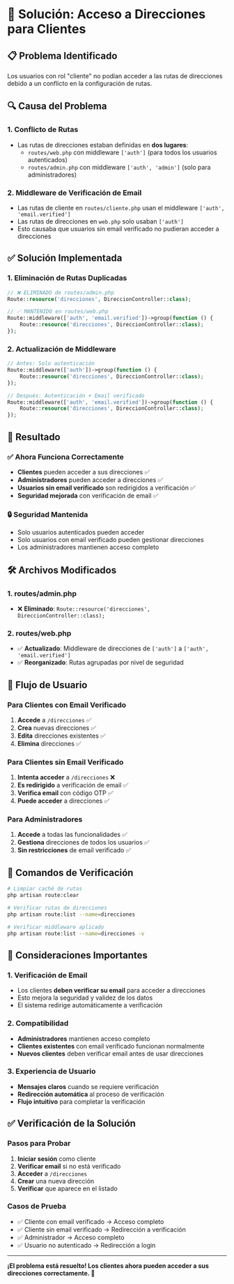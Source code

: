 # 🔧 Solución: Acceso a Direcciones para Clientes

## 📋 **Problema Identificado**

Los usuarios con rol "cliente" no podían acceder a las rutas de direcciones debido a un conflicto en la configuración de rutas.

## 🔍 **Causa del Problema**

### **1. Conflicto de Rutas**
- Las rutas de direcciones estaban definidas en **dos lugares**:
  - `routes/web.php` con middleware `['auth']` (para todos los usuarios autenticados)
  - `routes/admin.php` con middleware `['auth', 'admin']` (solo para administradores)

### **2. Middleware de Verificación de Email**
- Las rutas de cliente en `routes/cliente.php` usan el middleware `['auth', 'email.verified']`
- Las rutas de direcciones en `web.php` solo usaban `['auth']`
- Esto causaba que usuarios sin email verificado no pudieran acceder a direcciones

## ✅ **Solución Implementada**

### **1. Eliminación de Rutas Duplicadas**
```php
// ❌ ELIMINADO de routes/admin.php
Route::resource('direcciones', DireccionController::class);

// ✅ MANTENIDO en routes/web.php
Route::middleware(['auth', 'email.verified'])->group(function () {
    Route::resource('direcciones', DireccionController::class);
});
```

### **2. Actualización de Middleware**
```php
// Antes: Solo autenticación
Route::middleware(['auth'])->group(function () {
    Route::resource('direcciones', DireccionController::class);
});

// Después: Autenticación + Email verificado
Route::middleware(['auth', 'email.verified'])->group(function () {
    Route::resource('direcciones', DireccionController::class);
});
```

## 🎯 **Resultado**

### **✅ Ahora Funciona Correctamente**
- **Clientes** pueden acceder a sus direcciones ✅
- **Administradores** pueden acceder a direcciones ✅
- **Usuarios sin email verificado** son redirigidos a verificación ✅
- **Seguridad mejorada** con verificación de email ✅

### **🔒 Seguridad Mantenida**
- Solo usuarios autenticados pueden acceder
- Solo usuarios con email verificado pueden gestionar direcciones
- Los administradores mantienen acceso completo

## 🛠️ **Archivos Modificados**

### **1. routes/admin.php**
- ❌ **Eliminado**: `Route::resource('direcciones', DireccionController::class);`

### **2. routes/web.php**
- ✅ **Actualizado**: Middleware de direcciones de `['auth']` a `['auth', 'email.verified']`
- ✅ **Reorganizado**: Rutas agrupadas por nivel de seguridad

## 📱 **Flujo de Usuario**

### **Para Clientes con Email Verificado**
1. **Accede** a `/direcciones` ✅
2. **Crea** nuevas direcciones ✅
3. **Edita** direcciones existentes ✅
4. **Elimina** direcciones ✅

### **Para Clientes sin Email Verificado**
1. **Intenta acceder** a `/direcciones` ❌
2. **Es redirigido** a verificación de email ✅
3. **Verifica email** con código OTP ✅
4. **Puede acceder** a direcciones ✅

### **Para Administradores**
1. **Accede** a todas las funcionalidades ✅
2. **Gestiona** direcciones de todos los usuarios ✅
3. **Sin restricciones** de email verificado ✅

## 🔧 **Comandos de Verificación**

```bash
# Limpiar caché de rutas
php artisan route:clear

# Verificar rutas de direcciones
php artisan route:list --name=direcciones

# Verificar middleware aplicado
php artisan route:list --name=direcciones -v
```

## 🚨 **Consideraciones Importantes**

### **1. Verificación de Email**
- Los clientes **deben verificar su email** para acceder a direcciones
- Esto mejora la seguridad y validez de los datos
- El sistema redirige automáticamente a verificación

### **2. Compatibilidad**
- **Administradores** mantienen acceso completo
- **Clientes existentes** con email verificado funcionan normalmente
- **Nuevos clientes** deben verificar email antes de usar direcciones

### **3. Experiencia de Usuario**
- **Mensajes claros** cuando se requiere verificación
- **Redirección automática** al proceso de verificación
- **Flujo intuitivo** para completar la verificación

## ✅ **Verificación de la Solución**

### **Pasos para Probar**
1. **Iniciar sesión** como cliente
2. **Verificar email** si no está verificado
3. **Acceder** a `/direcciones`
4. **Crear** una nueva dirección
5. **Verificar** que aparece en el listado

### **Casos de Prueba**
- ✅ Cliente con email verificado → Acceso completo
- ✅ Cliente sin email verificado → Redirección a verificación
- ✅ Administrador → Acceso completo
- ✅ Usuario no autenticado → Redirección a login

---

**¡El problema está resuelto! Los clientes ahora pueden acceder a sus direcciones correctamente. 🎉**
